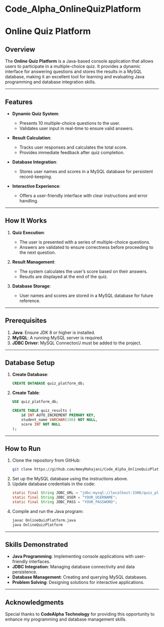 # Code_Alpha_OnlineQuizPlatform

# Online Quiz Platform

## Overview
The **Online Quiz Platform** is a Java-based console application that allows users to participate in a multiple-choice quiz. It provides a dynamic interface for answering questions and stores the results in a MySQL database, making it an excellent tool for learning and evaluating Java programming and database integration skills.

---

## Features
- **Dynamic Quiz System**:
  - Presents 10 multiple-choice questions to the user.
  - Validates user input in real-time to ensure valid answers.

- **Result Calculation**:
  - Tracks user responses and calculates the total score.
  - Provides immediate feedback after quiz completion.

- **Database Integration**:
  - Stores user names and scores in a MySQL database for persistent record-keeping.

- **Interactive Experience**:
  - Offers a user-friendly interface with clear instructions and error handling.

---

## How It Works
1. **Quiz Execution**:
   - The user is presented with a series of multiple-choice questions.
   - Answers are validated to ensure correctness before proceeding to the next question.

2. **Result Management**:
   - The system calculates the user’s score based on their answers.
   - Results are displayed at the end of the quiz.

3. **Database Storage**:
   - User names and scores are stored in a MySQL database for future reference.

---

## Prerequisites
1. **Java**: Ensure JDK 8 or higher is installed.
2. **MySQL**: A running MySQL server is required.
3. **JDBC Driver**: MySQL Connector/J must be added to the project.

---

## Database Setup
1. **Create Database**:
   ```sql
   CREATE DATABASE quiz_platform_db;
   ```

2. **Create Table**:
   ```sql
   USE quiz_platform_db;

   CREATE TABLE quiz_results (
       id INT AUTO_INCREMENT PRIMARY KEY,
       student_name VARCHAR(100) NOT NULL,
       score INT NOT NULL
   );
   ```

---

## How to Run
1. Clone the repository from GitHub:
   ```bash
   git clone https://github.com/AmeyMahajani/Code_Alpha_OnlineQuizPlatform.git
   ```
2. Set up the MySQL database using the instructions above.
3. Update database credentials in the code:
   ```java
   static final String JDBC_URL = "jdbc:mysql://localhost:3306/quiz_platform_db?useSSL=false&serverTimezone=UTC";
   static final String JDBC_USER = "YOUR_USERNAME";
   static final String JDBC_PASS = "YOUR_PASSWORD";
   ```
4. Compile and run the Java program:
   ```bash
   javac OnlineQuizPlatform.java
   java OnlineQuizPlatform
   ```

---

## Skills Demonstrated
- **Java Programming**: Implementing console applications with user-friendly interfaces.
- **JDBC Integration**: Managing database connectivity and data persistence.
- **Database Management**: Creating and querying MySQL databases.
- **Problem Solving**: Designing solutions for interactive applications.

---

## Acknowledgments
Special thanks to **CodeAlpha Technology** for providing this opportunity to enhance my programming and database management skills.

